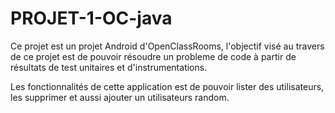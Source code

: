 # PROJET-1-OC-java

Ce projet est un projet Android d'OpenClassRooms, l'objectif visé au travers de ce projet est de pouvoir résoudre un probleme de code à partir de résultats de test unitaires et d'instrumentations.

Les fonctionnalités de cette application est de pouvoir lister des utilisateurs, les supprimer et aussi ajouter un utilisateurs random.
